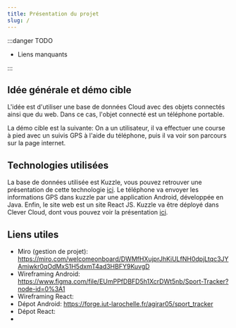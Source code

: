 ```yaml
---
title: Présentation du projet
slug: /
---
```


:::danger TODO

- Liens manquants
  
:::

## Idée générale et démo cible

L'idée est d'utiliser une base de données Cloud avec des objets connectés ainsi que du web. Dans ce cas, l'objet connecté est un téléphone portable.

La démo cible est la suivante:
On a un utilisateur, il va effectuer une course à pied avec un suivis GPS à l'aide du téléphone, puis il va voir son parcours sur la page internet.

## Technologies utilisées

La base de données utilisée est Kuzzle, vous pouvez retrouver une présentation de cette technologie [ici](kuzzle-presentation). Le téléphone va envoyer les informations GPS dans kuzzle par une application Android, développée en Java. Enfin, le site web est un site React JS.
Kuzzle va être déployé dans Clever Cloud, dont vous pouvez voir la présentation [ici](clever-presentation).

## Liens utiles
- Miro (gestion de projet): https://miro.com/welcomeonboard/DWMfHXujprJhKiULfNH0dpjLtqc3JYAmiwkr0qOdMxS1H5dxmT4ad3HBFY9KuvgD
- Wireframing Android: https://www.figma.com/file/EUmPPfDBFD5h1XcrDWt5nb/Sport-Tracker?node-id=0%3A1
- Wireframing React: 
- Dépot Android: https://forge.iut-larochelle.fr/agirar05/sport_tracker
- Dépot React:
- 
